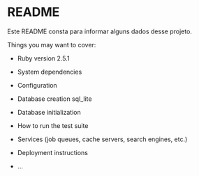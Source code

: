 # README

Este README consta para informar alguns dados desse projeto.

Things you may want to cover:

* Ruby version 2.5.1

* System dependencies

* Configuration

* Database creation sql_lite 

* Database initialization

* How to run the test suite

* Services (job queues, cache servers, search engines, etc.)

* Deployment instructions

* ...
